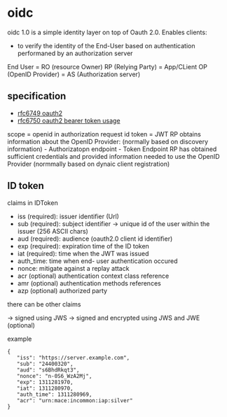 # oidc

oidc 1.0 is a simple identity layer on top of Oauth 2.0.
Enables clients:
- to verify the identity of the End-User based on authentication performaned by an authorization server

End User = RO (resource Owner)
RP (Relying Party) =  App/CLient
OP (OpenID Provider) = AS (Authorization server)

## specification

- [rfc6749 oauth2](https://www.rfc-editor.org/rfc/rfc6749.html)
- [rfc6750 oauth2 bearer token usage](https://www.rfc-editor.org/rfc/rfc6750.html)


scope = openid in authorization request
id token = JWT
RP obtains information about the OpenID Provider: (normally based on discovery information)
    - Authorizatopn endpoint
    - Token Endpoint
RP has obtained sufficient credentials and provided information needed to use the OpenID Provider (normmally based on dynaic client registration)

## ID token

claims in IDToken

- iss (required): issuer identifier (Url)
- sub (required): subject identifier -> unique id of the user within the issuer (256 ASCII chars)
- aud (required): audience (oauth2.0 client id identifier)
- exp (required): expiration time of the ID token
- iat (required): time when the JWT was issued
- auth_time: time when end- user authentication occured
- nonce: mitigate against a replay attack
- acr (optional) authentication context class reference
- amr (optional) authentication methods references
- azp (optional) authorized party

there can be other claims

-> signed using JWS
-> signed and encrypted using JWS and JWE (optional)

example

```
{
   "iss": "https://server.example.com",
   "sub": "24400320",
   "aud": "s6BhdRkqt3",
   "nonce": "n-0S6_WzA2Mj",
   "exp": 1311281970,
   "iat": 1311280970,
   "auth_time": 1311280969,
   "acr": "urn:mace:incommon:iap:silver"
}
```